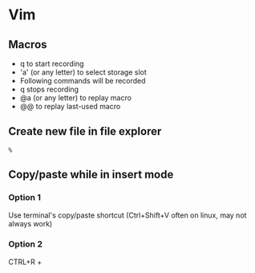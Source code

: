 Vim
===

Macros
------

- q to start recording
- 'a' (or any letter) to select storage slot
- Following commands will be recorded
- q stops recording
- @a (or any letter) to replay macro
- @@ to replay last-used macro


Create new file in file explorer
--------------------------------

`%`


Copy/paste while in insert mode
-------------------------------

### Option 1

Use terminal's copy/paste shortcut (Ctrl+Shift+V often on linux, may not always work)


### Option 2

CTRL+R +

